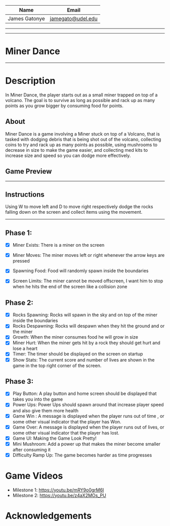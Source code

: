 | Name          | Email             |
|---------------|-------------------|
| James Gatonye | jamegato@udel.edu |
---

---
# Miner Dance

---
# Description 
In Miner Dance, the player starts out as a small miner trapped on top of a volcano. The goal is to survive as long as possible and rack up as many points as you grow bigger by consuming food for points. 

## About
Miner Dance is a game involving a Miner stuck on top of a Volcano, that is tasked with dodging debris that is being shot out of the volcano, collecting coins to try and rack up as many points as possible, using mushrooms to decrease in size to make the game easier, and collecting med kits to increase size and speed so you can dodge more effectively. 
## Game Preview

---
## Instructions
Using W to move left and D to move right respectively dodge the rocks falling down on the screen and collect items using the movement. 

---
## Phase 1: 
- [X] Miner Exists: There is a miner on the screen
- [X] Miner Moves: The miner moves left or right whenever the arrow keys are pressed 
- [X] Spawning Food: Food will randomly spawn inside the boundaries
- [X] Screen Limits: The miner cannot be moved offscreen, I want him to stop when he hits the end of the screen like a collision zone


## Phase 2:
- [X] Rocks Spawning: Rocks will spawn in the sky and on top of the miner inside the boundaries
- [X] Rocks Despawning: Rocks will despawn when they hit the ground and or the miner
- [X] Growth: When the miner consumes food he will grow in size
- [X] Miner Hurt: When the miner gets hit by a rock they should get hurt and lose a heart
- [X] Timer: The timer should be displayed on the screen on startup
- [X] Show Stats: The current score and number of lives are shown in the game in the top right corner of the screen.

## Phase 3:
- [X] Play Button: A play button and home screen should be displayed that takes you into the game 
- [X] Power Ups: Power Ups should spawn around that increase player speed and also give them more health 
- [X] Game Win : A message is displayed when the player runs out of time , or some other visual indicator that the player has Won.
- [X] Game Over: A message is displayed when the player runs out of lives, or some other visual indicator that the player has lost.
- [X] Game UI: Making the Game Look Pretty!
- [X] Mini Mushroom: Add a power up that makes the miner become smaller after consuming it
- [X] Difficulty Ramp Up: The game becomes harder as time progresses

# Game Videos
- Milestone 1: https://youtu.be/mRY9o0grM6I
- Milestone 2: https://youtu.be/z4aX2MOs_PU

# Acknowledgements
